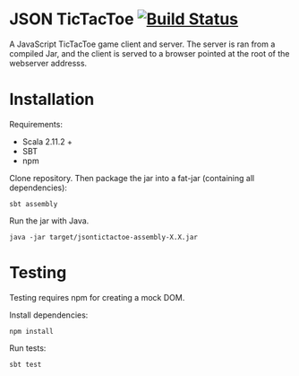 # JSON TicTacToe [![Build Status](https://travis-ci.org/kyle-annen/jsontictactoe.svg?branch=master)](https://travis-ci.org/kyle-annen/jsontictactoe)

A JavaScript TicTacToe game client and server.  The server is ran from a compiled Jar, and the client is served to a browser pointed at the root of the webserver addresss.

# Installation

Requirements:

- Scala 2.11.2 +
- SBT
- npm


Clone repository.  Then package the jar into a fat-jar (containing all dependencies):

```
sbt assembly
```

Run the jar with Java.

```
java -jar target/jsontictactoe-assembly-X.X.jar
```

# Testing

Testing requires npm for creating a mock DOM.


Install dependencies:

```
npm install
```

Run tests:

```
sbt test
```